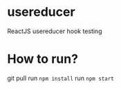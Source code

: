 # usereducer
ReactJS usereducer hook testing

# How to run?
 git pull
 run `npm install`
 run `npm start`